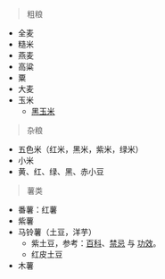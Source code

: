 <link href="../../css/style.css" rel="stylesheet" type="text/css" />

> 粗粮
- 全麦
- 糙米
- 燕麦
- 高粱
- 粟
- 大麦
- 玉米
  + [黑玉米](https://mp.weixin.qq.com/s/eHrnNytqBwuZam8uSFnRDg)

> 杂粮
- 五色米（红米，黑米，紫米，绿米）
- 小米
- 黄、红、绿、黑、赤小豆

> 薯类
- 番薯：红薯
- 紫薯
- 马铃薯（土豆，洋芋）
  + 紫土豆，参考：[百科][zitudou]、[禁忌][zitudou2] 与 [功效][zitudou3]。
  + 红皮土豆
- 木薯

[^地三鲜]: 地三鲜指土豆、茄子、辣椒。

[zitudou]: https://baike.baidu.com/item/%E7%B4%AB%E5%9C%9F%E8%B1%86/8484770?fr=kg_general
[zitudou2]: https://m.cnkang.com/cm/mipcache/1586070.html?type=yingyang
[zitudou3]: https://mip.cndzys.com/shicai/zitudou.html
